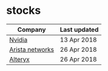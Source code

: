 # stocks


 Company                   | Last updated
---------------------------|-----------
[Nvidia](NVDA)          | 13 Apr 2018
[Arista networks](ANET) | 26 Apr 2018
[Alteryx](AYX) | 26 Apr 2018
